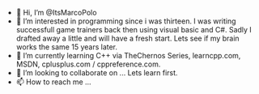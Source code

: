 - 👋 Hi, I’m @ItsMarcoPolo
- 👀 I’m interested in programming since i was thirteen. I was writing successfull game trainers back then using visual basic and C#. Sadly I drafted away a little and will have a fresh start. Lets see if my brain works the same 15 years later.  
- 🌱 I’m currently learning C++ via TheChernos Series, learncpp.com, MSDN, cplusplus.com / cppreference.com. 
- 💞️ I’m looking to collaborate on ... Lets learn first.
- 📫 How to reach me ...

<!---
ItsMarcoPolo/ItsMarcoPolo is a ✨ special ✨ repository because its `README.md` (this file) appears on your GitHub profile.
You can click the Preview link to take a look at your changes.
--->
